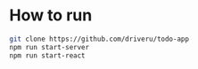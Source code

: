# How to run

```bash
git clone https://github.com/driveru/todo-app
npm run start-server
npm run start-react
```
